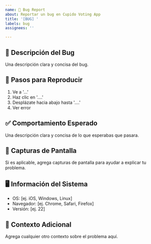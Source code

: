 ```yaml
---
name: 🐛 Bug Report
about: Reportar un bug en Cupido Voting App
title: '[BUG] '
labels: bug
assignees: ''

---
```


## 🐛 Descripción del Bug
Una descripción clara y concisa del bug.

## 🔄 Pasos para Reproducir
1. Ve a '...'
2. Haz clic en '....'
3. Desplázate hacia abajo hasta '....'
4. Ver error

## ✅ Comportamiento Esperado
Una descripción clara y concisa de lo que esperabas que pasara.

## 📱 Capturas de Pantalla
Si es aplicable, agrega capturas de pantalla para ayudar a explicar tu problema.

## 🖥️ Información del Sistema
 - OS: [ej. iOS, Windows, Linux]
 - Navegador: [ej. Chrome, Safari, Firefox]
 - Versión: [ej. 22]

## 💬 Contexto Adicional
Agrega cualquier otro contexto sobre el problema aquí.
